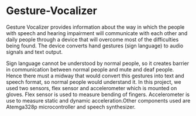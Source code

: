 # Gesture-Vocalizer
Gesture Vocalizer provides information about the way in which the people with speech and hearing impairment will communicate with each other and daily people through a device that will overcome most of the difficulties being found. The device converts hand gestures (sign language) to audio signals and text output.

Sign language cannot be understood by normal people, so it creates barrier in communication between normal people and mute and deaf people. Hence there must a midway that would convert this gestures into text and speech format, so normal people would understand it. In this project, we used two sensors, flex sensor and accelerometer which is mounted on gloves. Flex sensor is used to measure bending of fingers. Accelerometer is use to measure static and dynamic acceleration.Other components used are Atemga328p microcontroller and speech synthesizer. 


